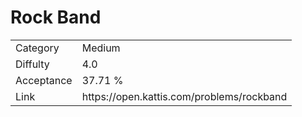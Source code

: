 # Rock Band

<table>
    <tr>
        <td>Category</td>
        <td>Medium</td>
    </tr>
    <tr>
        <td>Diffulty</td>
        <td>4.0</td>
    </tr>
    <tr>
        <td>Acceptance</td>
        <td>37.71 %</td>
    </tr>
    <tr>
        <td>Link</td>
        <td>https://open.kattis.com/problems/rockband</td>
    </tr>
</table>